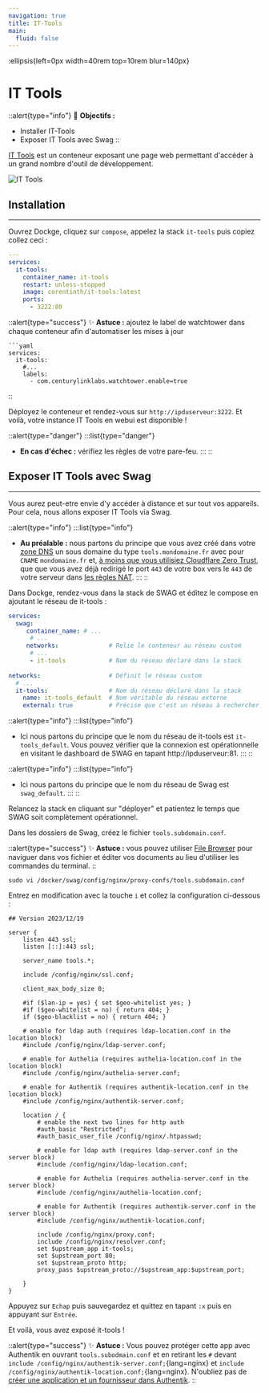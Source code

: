 ```yaml
---
navigation: true
title: IT-Tools
main:
  fluid: false
---
```

:ellipsis{left=0px width=40rem top=10rem blur=140px}
# IT Tools

::alert{type="info"}
🎯 __Objectifs :__
- Installer IT-Tools
- Exposer IT Tools avec Swag
::

[IT Tools](https://github.com/CorentinTh/it-tools) est un conteneur exposant une page web permettant d'accéder à un grand nombre d'outil de développement.

![IT Tools](/img/serveex/it-tools.png)

## Installation
---

Ouvrez Dockge, cliquez sur `compose`, appelez la stack `it-tools` puis copiez collez ceci :

```yaml
---
services:
  it-tools:
    container_name: it-tools
    restart: unless-stopped
    image: corentinth/it-tools:latest
    ports:
      - 3222:80
```

::alert{type="success"}
✨ __Astuce :__ ajoutez le label de watchtower dans chaque conteneur afin d'automatiser les mises à jour

    ```yaml
    services:
      it-tools:
        #...
        labels:
          - com.centurylinklabs.watchtower.enable=true
::


Déployez le conteneur et rendez-vous sur `http://ipduserveur:3222`. Et voilà, votre instance IT Tools en webui est disponible !

::alert{type="danger"}
:::list{type="danger"}
- __En cas d'échec :__ vérifiez les règles de votre pare-feu.
:::
::

## Exposer IT Tools avec Swag
---
Vous aurez peut-etre envie d'y accéder à distance et sur tout vos appareils. Pour cela, nous allons exposer IT Tools via Swag.

::alert{type="info"}
:::list{type="info"}
- __Au préalable :__ nous partons du principe que vous avez créé dans votre [zone DNS](/generalites/reseau/dns) un sous domaine du type `tools.mondomaine.fr` avec pour `CNAME` `mondomaine.fr` et, [à moins que vous utilisiez Cloudflare Zero Trust](/serveex/securite/cloudflare), que que vous avez déjà redirigé le port `443` de votre box vers le `443` de votre serveur dans [les règles NAT](/generalites/reseau/nat).
:::
::

Dans Dockge, rendez-vous dans la stack de SWAG et éditez le compose en ajoutant le réseau de it-tools :

```yaml
services:
  swag:
     container_name: # ...
      # ... 
     networks:              # Relie le conteneur au réseau custom 
      # ...           
      - it-tools            # Nom du réseau déclaré dans la stack
    
networks:                   # Définit le réseau custom
  # ...
  it-tools:                 # Nom du réseau déclaré dans la stack
    name: it-tools_default  # Nom véritable du réseau externe
    external: true          # Précise que c'est un réseau à rechercher en externe
```

::alert{type="info"}
:::list{type="info"}
- Ici nous partons du principe que le nom du réseau de it-tools est `it-tools_default`. Vous pouvez vérifier que la connexion est opérationnelle en visitant le dashboard de SWAG en tapant http://ipduserveur:81.
:::
::


::alert{type="info"}
:::list{type="info"}
- Ici nous partons du principe que le nom du réseau de Swag est `swag_default`.
:::
::

Relancez la stack en cliquant sur "déployer" et patientez le temps que SWAG soit complètement opérationnel.

Dans les dossiers de Swag, créez le fichier `tools.subdomain.conf`.

::alert{type="success"}
✨ __Astuce :__ vous pouvez utiliser [File Browser](/serveex/files/file-browser) pour naviguer dans vos fichier et éditer vos documents au lieu d'utiliser les commandes du terminal.
::

```shell
sudo vi /docker/swag/config/nginx/proxy-confs/tools.subdomain.conf
```
Entrez en modification avec la touche `i` et collez la configuration ci-dessous :

```nginx
## Version 2023/12/19

server {
    listen 443 ssl;
    listen [::]:443 ssl;

    server_name tools.*;

    include /config/nginx/ssl.conf;

    client_max_body_size 0;

    #if ($lan-ip = yes) { set $geo-whitelist yes; }
    #if ($geo-whitelist = no) { return 404; }
    if ($geo-blacklist = no) { return 404; }

    # enable for ldap auth (requires ldap-location.conf in the location block)
    #include /config/nginx/ldap-server.conf;

    # enable for Authelia (requires authelia-location.conf in the location block)
    #include /config/nginx/authelia-server.conf;

    # enable for Authentik (requires authentik-location.conf in the location block)
    #include /config/nginx/authentik-server.conf;

    location / {
        # enable the next two lines for http auth
        #auth_basic "Restricted";
        #auth_basic_user_file /config/nginx/.htpasswd;

        # enable for ldap auth (requires ldap-server.conf in the server block)
        #include /config/nginx/ldap-location.conf;

        # enable for Authelia (requires authelia-server.conf in the server block)
        #include /config/nginx/authelia-location.conf;

        # enable for Authentik (requires authentik-server.conf in the server block)
        #include /config/nginx/authentik-location.conf;

        include /config/nginx/proxy.conf;
        include /config/nginx/resolver.conf;
        set $upstream_app it-tools;
        set $upstream_port 80;
        set $upstream_proto http;
        proxy_pass $upstream_proto://$upstream_app:$upstream_port;

    }
}
```

Appuyez sur `Echap` puis sauvegardez et quittez en tapant `:x` puis en appuyant sur `Entrée`.

Et voilà, vous avez exposé it-tools !

::alert{type="success"}
✨ __Astuce :__ Vous pouvez protéger cette app avec Authentik en ouvrant `tools.subodmain.conf` et en retirant les `#` devant `include /config/nginx/authentik-server.conf;`{lang=nginx} et `include /config/nginx/authentik-location.conf;`{lang=nginx}. N'oubliez pas de [créer une application et un fournisseur dans Authentik](/serveex/securite/authentik#protéger-une-app-par-reverse-proxy).
::